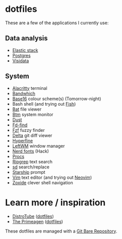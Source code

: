 # dotfiles

These are a few of the applications I currently use:   

## Data analysis
* [Elastic stack](https://www.postgresql.org/)  
* [Postgres](https://www.postgresql.org/)  
* [Visidata](https://github.com/saulpw/visidata)  

## System
* [Alacritty](https://github.com/alacritty/alacritty) terminal  
* [Bandwhich](https://github.com/imsnif/bandwhich)  
* [Base16](https://github.com/chriskempson/base16) colour scheme(s) (Tomorrow-night)  
* Bash shell (and trying out [Fish](https://github.com/fish-shell/fish-shell))  
* [Bat](https://github.com/sharkdp/bat) file viewer  
* [Btm](https://github.com/ClementTsang/bottom) system monitor  
* [Dust](https://github.com/bootandy/dust)  
* [Fd-find](https://github.com/sharkdp/fd)  
* [Fzf](https://github.com/junegunn/fzf) fuzzy finder  
* [Delta](https://github.com/dandavison/delta) git diff viewer  
* [Hyperfine](https://github.com/sharkdp/hyperfine)  
* [LeftWM](https://leftwm.org/) window manager  
* [Nerd fonts](https://www.nerdfonts.com/) (Hack)  
* [Procs](https://github.com/dalance/procs)  
* [Ripgrep](https://github.com/BurntSushi/ripgrep) text search  
* [sd](https://github.com/chmln/sd) search/replace  
* [Starship](https://starship.rs/guide/) prompt  
* [Vim](https://www.vim.org/) text editor (and trying out [Neovim](https://neovim.io/))  
* [Zoxide](https://github.com/ajeetdsouza/zoxide) clever shell navigation  

# Learn more / inspiration
* [DistroTube](https://distro.tube/) ([dotfiles](https://gitlab.com/dwt1/dotfiles))  
* [The Primeagen](https://github.com/ThePrimeagen) ([dotfiles](https://github.com/ThePrimeagen/.dotfiles))  

These dotfiles are managed with a [Git Bare Repository](https://www.youtube.com/watch?v=tBoLDpTWVOM).  

